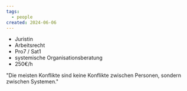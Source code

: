 ```yaml
---
tags:
  - people
created: 2024-06-06
---
```

- Juristin
- Arbeitsrecht
- Pro7 / Sat1
- systemische Organisationsberatung
- 250€/h

"Die meisten Konflikte sind keine Konflikte zwischen Personen, sondern zwischen Systemen."